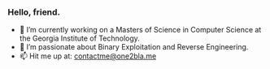 ### Hello, friend.

- 🔭 I’m currently working on a Masters of Science in Computer Science at the Georgia Institute of Technology.
- 🌱 I’m passionate about Binary Exploitation and Reverse Engineering.
- 📫 Hit me up at: contactme@one2bla.me
